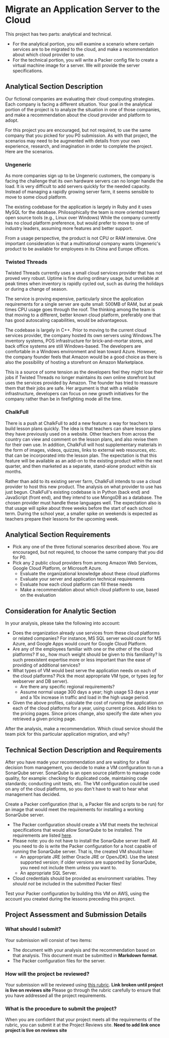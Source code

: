 # Migrate an Application Server to the Cloud

This project has two parts: analytical and technical. 

* For the analytical portion, you will examine a scenario where certain services are to be migrated to the cloud, and make a recommendation about which cloud provider to use. 
* For the technical portion, you will write a Packer config file to create a virtual machine image for a server. We will provide the server specifications.

## Analytical Section Description

Our fictional companies are evaluating their cloud computing strategies. Each company is facing a different situation. Your goal in the analytical portion of the project is to analyze the situation in one of those companies, and make a recommendation about the cloud provider and platform to adopt. 

For this project you are encouraged, but not required, to use the same company that you picked for you P0 submission. As with that project, the scenarios may need to be augmented with details from your own experience, research, and imagination in order to complete the project. Here are the scenarios. 

### Ungeneric

As more companies sign up to be Ungeneric customers, the company is facing the challenge that its own hardware servers can no longer handle the load. It is very difficult to add servers quickly for the needed capacity. Instead of managing a rapidly growing server farm, it seems sensible to move to some cloud platform. 

The existing codebase for the application is largely in Ruby and it uses MySQL for the database. Philosophically the team is more oriented toward open source tools (e.g., Linux over Windows) While the company currently has no cloud platform preference, but would prefer to move to one of industry leaders, assuming more features and better support. 

From a usage perspective, the product is not CPU or RAM intensive. One important consideration is that a multinational company wants Ungeneric's product to be available for employees in its China and Europe offices. 

### Twisted Threads 

Twisted Threads currently uses a small cloud services provider that has not proved very robust. Uptime is fine during ordinary usage, but unreliable at peak times when inventory is rapidly cycled out, such as during the holidays or during a change of season. 

The service is proving expensive, particularly since the application requirements for a single server are quite small: 500MB of RAM, but at peak times CPU usage goes through the roof. The thinking among the team is that moving to a different, better known cloud platform, preferably one that has good autoscaling capabilities, would be advantageous.

The codebase is largely in C++. Prior to moving to the current cloud services provider, the company hosted its own servers using Windows.The inventory systems, POS infrastructure for brick-and-mortar stores, and back office systems are still Windows-based. The developers are comfortable in a Windows environment and lean toward Azure. However, the company founder feels that Amazon would be a good choice as there is also the possibility of hosting a storefront on Amazon Marketplace. 

This is a source of some tension as the developers feel they might lose their jobs if Twisted Threads no longer maintains its own online storefront but uses the services provided by Amazon. The founder has tried to reassure them that their jobs are safe. Her argument is that with a reliable infrastructure, developers can focus on new growth initiatives for the company rather than be in firefighting mode all the time.

### ChalkFull

There is a push at ChalkFull to add a new feature: a way for teachers to build lesson plans quickly. The idea is that teachers can share lesson plans they have previously used on a website. Other teachers from across the country can view and comment on the lesson plans, and also revise them for their own use. In addition, ChalkFull will host supplementary materials in the form of images, videos, quizzes, links to external web resources, etc. that can be incorporated into the lesson plan. The expectation is that this feature will be available as an add-on to the existing product within the next quarter, and then marketed as a separate, stand-alone product within six months. 

Rather than add to its existing server farm, ChalkFull intends to use a cloud provider to host this new product. The analysis on what provider to use has just begun. ChalkFull's existing codebase is in Python (back end) and JavaScript (front end), and they intend to use MongoDB as a database. The chosen provider must handle these languages well. The expectation also is that usage will spike about three weeks before the start of each school term. During the school year, a smaller spike on weekends is expected as teachers prepare their lessons for the upcoming week.

## Analytical Section Requirements

* Pick any one of the three fictional scenarios described above. You are encouraged, but not required, to choose the same company that you did for P0.
* Pick any 2 public cloud providers from among Amazon Web Services, Google Cloud Platform, or Microsoft Azure. 
  * Evaluate the organizational knowledge about these cloud platforms
  * Evaluate your server and application technical requirements
  * Evaluate how each cloud platform can fill these needs
  * Make a recommendation about which cloud platform to use, based on the evaluation

## Consideration for Analytic Section

In your analysis, please take the following into account:

* Does the organization already use services from these cloud platforms or related companies? For instance, MS SQL server would count for MS Azure, and Google Apps would count for Google Cloud Platform.
* Are any of the employees familiar with one or the other of the cloud platforms? If so,, how much weight should be given to this familiarity? Is such preexistent expertise more or less important than the ease of providing of additional services? 
* What types of VM would best serve the application needs on each of the cloud platforms? Pick the most appropriate VM type, or types (eg for webserver and DB server). 
  * Are there any specific regional requirements? 
  * Assume normal usage 300 days a year; high usage 53 days a year and a 10x increase in traffic and load in the high usage period.
* Given the above profiles, calculate the cost of running the application on each of the cloud platforms for a year, using current prices. Add links to the pricing pages. Since prices change, also specify the date when you retrieved a given pricing page. 

After the analysis, make a recommendation. Which cloud service should the team pick for this particular application migration, and why?

## Technical Section Description and Requirements

After you have made your recommendation and are waiting for a final decision from management, you decide to make a VM configuration to run a SonarQube server. SonarQube is an open source platform to manage code quality, for example: checking for duplicated code, maintaining code standards; conducting unit tests, etc. The VM configuration could be used on any of the cloud platforms, so you don't have to wait to hear what management has decided.

Create a Packer configuration (that is, a Packer file and scripts to be run) for an image that would meet the requirements for installing a working SonarQube server. 

* The Packer configuration should create a VM that meets the technical specifications that would allow SonarQube to be installed. The requirements are listed [here](http://docs.sonarqube.org/display/SONAR/Requirements).
* Please note: you do not have to install the SonarQube server itself. All you need to do is write the Packer configuration for a host capable of running the SonarQube server. That is, the created VM should have:
  * An appropriate JRE (either Oracle JRE or OpenJDK). Use the latest supported version; if older versions are supported by SonarQube, you need not include them unless you want to.
  * An appropriate SQL Server.
* Cloud credentials should be provided as environment variables. They *should not* be included in the submitted Packer files!

Test your Packer configuration by building this VM on AWS, using the account you created during the lessons preceding this project.

## Project Assessment and Submission Details

### What should I submit?

Your submission will consist of two items:

* The document with your analysis and the recommendation based on that analysis. This document must be submitted in **Markdown format**. 
* The Packer configuration files for the server. 

### How will the project be reviewed? 

Your submission will be reviewed using [this rubric](https://review.udacity.com/#!/projects/7709298823/rubric). **Link broken until project is live on reviews site** Please go through the rubric carefully to ensure that you have addressed all the project requirements.

### What is the procedure to submit the project? 

When you are confident that your project meets all the requirements of the rubric, you can submit it at the Project Reviews site. **Need to add link once project is live on reviews site**



